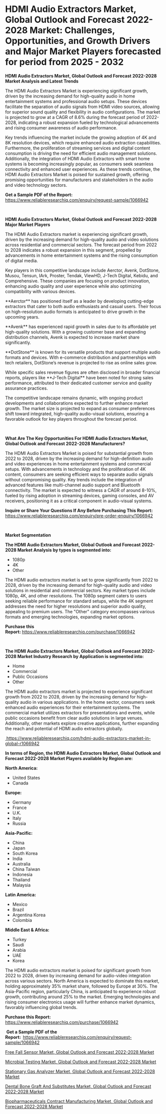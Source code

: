 <p><h1>HDMI Audio Extractors Market, Global Outlook and Forecast 2022-2028 Market: Challenges, Opportunities, and Growth Drivers and Major Market Players forecasted for period from 2025 - 2032</h1></p><p><strong>HDMI Audio Extractors Market, Global Outlook and Forecast 2022-2028 Market Analysis and Latest Trends</strong></p>
<p><p>The HDMI Audio Extractors Market is experiencing significant growth, driven by the increasing demand for high-quality audio in home entertainment systems and professional audio setups. These devices facilitate the separation of audio signals from HDMI video sources, allowing for superior sound quality and flexibility in audio configurations. The market is projected to grow at a CAGR of 8.6% during the forecast period of 2022-2028, indicating a robust expansion fueled by technological advancements and rising consumer awareness of audio performance.</p><p>Key trends influencing the market include the growing adoption of 4K and 8K resolution devices, which require enhanced audio extraction capabilities. Furthermore, the proliferation of streaming services and digital content consumption is driving the need for efficient audio management solutions. Additionally, the integration of HDMI Audio Extractors with smart home systems is becoming increasingly popular, as consumers seek seamless connectivity and enhanced user experiences. As these trends continue, the HDMI Audio Extractors Market is poised for sustained growth, offering promising opportunities for manufacturers and stakeholders in the audio and video technology sectors.</p></p>
<p><strong>Get a Sample PDF of the Report:&nbsp;</strong> <a href="https://www.reliableresearchiq.com/enquiry/request-sample/1066942?utm_campaign=1900&utm_medium=2&utm_source=Github&utm_content=ia&utm_term=21032025&utm_id=hdmi-audio-extractors-market-global-outlook-and-forecast-2022-2028">https://www.reliableresearchiq.com/enquiry/request-sample/1066942</a></p>
<p>&nbsp;</p>
<p><strong>HDMI Audio Extractors Market, Global Outlook and Forecast 2022-2028 Major Market Players</strong></p>
<p><p>The HDMI Audio Extractors market is experiencing significant growth, driven by the increasing demand for high-quality audio and video solutions across residential and commercial sectors. The forecast period from 2022 to 2028 indicates a robust expansion in this segment, propelled by advancements in home entertainment systems and the rising consumption of digital media.</p><p>Key players in this competitive landscape include Aerctor, Avenk, DotStone, Musou, Tensun, IArk, Proster, Tendak, ViewHD, J-Tech Digital, Kebidu, and Comprehensive. These companies are focusing on product innovation, enhancing audio quality and user experience while also optimizing compatibility with various devices.</p><p>**Aerctor** has positioned itself as a leader by developing cutting-edge extractors that cater to both audio enthusiasts and casual users. Their focus on high-resolution audio formats is anticipated to drive growth in the upcoming years.</p><p>**Avenk** has experienced rapid growth in sales due to its affordable yet high-quality solutions. With a growing customer base and expanding distribution channels, Avenk is expected to increase market share significantly.</p><p>**DotStone** is known for its versatile products that support multiple audio formats and devices. With e-commerce distribution and partnerships with tech retailers, DotStone’s revenue is projected to rise as online sales grow.</p><p>While specific sales revenue figures are often disclosed in broader financial reports, players like **J-Tech Digital** have been noted for strong sales performance, attributed to their dedicated customer service and quality assurance practices.</p><p>The competitive landscape remains dynamic, with ongoing product developments and collaborations expected to further enhance market growth. The market size is projected to expand as consumer preferences shift toward integrated, high-quality audio-visual solutions, ensuring a favorable outlook for key players throughout the forecast period.</p></p>
<p>&nbsp;</p>
<p><strong>What Are The Key Opportunities For HDMI Audio Extractors Market, Global Outlook and Forecast 2022-2028 Manufacturers?</strong></p>
<p><p>The HDMI Audio Extractors Market is poised for substantial growth from 2022 to 2028, driven by the increasing demand for high-definition audio and video experiences in home entertainment systems and commercial setups. With advancements in technology and the proliferation of 4K content, consumers are seeking efficient ways to separate audio signals without compromising quality. Key trends include the integration of advanced features like multi-channel audio support and Bluetooth connectivity. The market is expected to witness a CAGR of around 8-10%, fueled by rising adoption in streaming devices, gaming consoles, and AV receivers, positioning it as a critical component in audio-visual systems.</p></p>
<p><strong>Inquire or Share Your Questions If Any Before Purchasing This Report:</strong> <a href="https://www.reliableresearchiq.com/enquiry/pre-order-enquiry/1066942?utm_campaign=1900&utm_medium=2&utm_source=Github&utm_content=ia&utm_term=21032025&utm_id=hdmi-audio-extractors-market-global-outlook-and-forecast-2022-2028">https://www.reliableresearchiq.com/enquiry/pre-order-enquiry/1066942</a></p>
<p>&nbsp;</p>
<p><strong>Market Segmentation</strong></p>
<p><strong>The HDMI Audio Extractors Market, Global Outlook and Forecast 2022-2028 Market Analysis by types is segmented into:</strong></p>
<p><ul><li>1080p</li><li>4K</li><li>Other</li></ul></p>
<p><p>The HDMI audio extractors market is set to grow significantly from 2022 to 2028, driven by the increasing demand for high-quality audio and video solutions in residential and commercial sectors. Key market types include 1080p, 4K, and other resolutions. The 1080p segment caters to users seeking reliable performance for standard setups, while the 4K segment addresses the need for higher resolutions and superior audio quality, appealing to premium users. The "Other" category encompasses various formats and emerging technologies, expanding market options.</p></p>
<p><strong>Purchase this Report:&nbsp;</strong><a href="https://www.reliableresearchiq.com/purchase/1066942?utm_campaign=1900&utm_medium=2&utm_source=Github&utm_content=ia&utm_term=21032025&utm_id=hdmi-audio-extractors-market-global-outlook-and-forecast-2022-2028">https://www.reliableresearchiq.com/purchase/1066942</a></p>
<p>&nbsp;</p>
<p><strong>The HDMI Audio Extractors Market, Global Outlook and Forecast 2022-2028 Market Industry Research by Application is segmented into:</strong></p>
<p><ul><li>Home</li><li>Commercial</li><li>Public Occasions</li><li>Other</li></ul></p>
<p><p>The HDMI audio extractors market is projected to experience significant growth from 2022 to 2028, driven by the increasing demand for high-quality audio in various applications. In the home sector, consumers seek enhanced audio experiences for their entertainment systems. The commercial market utilizes extractors for presentations and events, while public occasions benefit from clear audio solutions in large venues. Additionally, other markets explore creative applications, further expanding the reach and potential of HDMI audio extractors globally.</p></p>
<p><a href="https://www.reliableresearchiq.com/hdmi-audio-extractors-market-in-global-r1066942?utm_campaign=1900&utm_medium=2&utm_source=Github&utm_content=ia&utm_term=21032025&utm_id=hdmi-audio-extractors-market-global-outlook-and-forecast-2022-2028">&nbsp;https://www.reliableresearchiq.com/hdmi-audio-extractors-market-in-global-r1066942</a></p>
<p><strong>In terms of Region, the HDMI Audio Extractors Market, Global Outlook and Forecast 2022-2028 Market Players available by Region are:</strong></p>
<p>
    <p> <strong> North America: </strong>
        <ul>
            <li>United States</li>
            <li>Canada</li>
        </ul>
        </p> 
    <p> <strong> Europe: </strong>
        <ul>
            <li>Germany</li>
            <li>France</li>
            <li>U.K.</li>
            <li>Italy</li>
            <li>Russia</li>
        </ul>
        </p> 
    <p> <strong> Asia-Pacific: </strong>
        <ul>
            <li>China</li>
            <li>Japan</li>
            <li>South Korea</li>
            <li>India</li>
            <li>Australia</li>
            <li>China Taiwan</li>
            <li>Indonesia</li>
            <li>Thailand</li>
            <li>Malaysia</li>
        </ul>
        </p> 
    <p> <strong> Latin America: </strong>
        <ul>
            <li>Mexico</li>
            <li>Brazil</li>
            <li>Argentina Korea</li>
            <li>Colombia</li>
        </ul>
        </p> 
    <p> <strong> Middle East & Africa: </strong>
        <ul>
            <li>Turkey</li>
            <li>Saudi</li>
            <li>Arabia</li>
            <li>UAE</li>
            <li>Korea</li>
        </ul>
    </p>
    </p>
<p><p>The HDMI audio extractors market is poised for significant growth from 2022 to 2028, driven by increasing demand for audio-video integration across various sectors. North America is expected to dominate this market, holding approximately 35% market share, followed by Europe at 30%. The Asia-Pacific region, particularly China, is anticipated to experience robust growth, contributing around 25% to the market. Emerging technologies and rising consumer electronics usage will further enhance market dynamics, favorably influencing global trends.</p></p>
<p><strong>Purchase this Report: </strong><a href="https://www.reliableresearchiq.com/purchase/1066942?utm_campaign=1900&utm_medium=2&utm_source=Github&utm_content=ia&utm_term=21032025&utm_id=hdmi-audio-extractors-market-global-outlook-and-forecast-2022-2028">https://www.reliableresearchiq.com/purchase/1066942</a></p>
<p>&nbsp;<strong>Get a Sample PDF of the Report:&nbsp;&nbsp;</strong><a href="https://www.reliableresearchiq.com/enquiry/request-sample/1066942?utm_campaign=1900&utm_medium=2&utm_source=Github&utm_content=ia&utm_term=21032025&utm_id=hdmi-audio-extractors-market-global-outlook-and-forecast-2022-2028">https://www.reliableresearchiq.com/enquiry/request-sample/1066942</a></p>
<p><strong></strong></p>
<p><p><a href="https://github.com/baraohinze3x/Market-Research-Report-List-1/blob/main/free-fall-sensor-market-global-outlook-and-forecast-2022-2028-market.md?utm_campaign=1900&utm_medium=2&utm_source=Github&utm_content=ia&utm_term=21032025&utm_id=hdmi-audio-extractors-market-global-outlook-and-forecast-2022-2028">Free Fall Sensor Market, Global Outlook and Forecast 2022-2028 Market</a></p><p><a href="https://github.com/casalalimo40/Market-Research-Report-List-1/blob/main/microbial-testing-market-global-outlook-and-forecast-2022-2028-market.md?utm_campaign=1900&utm_medium=2&utm_source=Github&utm_content=ia&utm_term=21032025&utm_id=hdmi-audio-extractors-market-global-outlook-and-forecast-2022-2028">Microbial Testing Market, Global Outlook and Forecast 2022-2028 Market</a></p><p><a href="https://github.com/careymartta6/Market-Research-Report-List-1/blob/main/stationary-gas-analyzer-market-global-outlook-and-forecast-2022-2028-market.md?utm_campaign=1900&utm_medium=2&utm_source=Github&utm_content=ia&utm_term=21032025&utm_id=hdmi-audio-extractors-market-global-outlook-and-forecast-2022-2028">Stationary Gas Analyzer Market, Global Outlook and Forecast 2022-2028 Market</a></p><p><a href="https://github.com/elizabethdagraca/Market-Research-Report-List-5/blob/main/dental-bone-graft-and-substitutes-market-global-outlook-and-forecast-2022-2028-market.md?utm_campaign=1900&utm_medium=2&utm_source=Github&utm_content=ia&utm_term=21032025&utm_id=hdmi-audio-extractors-market-global-outlook-and-forecast-2022-2028">Dental Bone Graft And Substitutes Market, Global Outlook and Forecast 2022-2028 Market</a></p><p><a href="https://github.com/santosh758595/Market-Research-Report-List-7/blob/main/biopharmaceuticals-contract-manufacturing-market-global-outlook-and-forecast-2022-2028-market.md?utm_campaign=1900&utm_medium=2&utm_source=Github&utm_content=ia&utm_term=21032025&utm_id=hdmi-audio-extractors-market-global-outlook-and-forecast-2022-2028">Biopharmaceuticals Contract Manufacturing Market, Global Outlook and Forecast 2022-2028 Market</a></p></p>